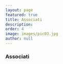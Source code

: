 ```yaml
---
layout: page
featured: true
title: Associati
description:
order: 4
image: images/pic03.jpg
author: null
---
```


<h3 class="major">Associati</h3>
<p></p>
